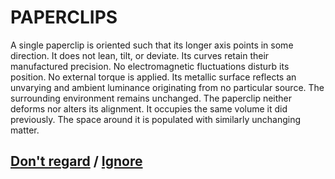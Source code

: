 # PAPERCLIPS

A single paperclip is oriented such that its longer axis points in some direction. It does not lean, tilt, or deviate. Its curves retain their manufactured precision. No electromagnetic fluctuations disturb its position. No external torque is applied. Its metallic surface reflects an unvarying and ambient luminance originating from no particular source. The surrounding environment remains unchanged. The paperclip neither deforms nor alters its alignment. It occupies the same volume it did previously. The space around it is populated with similarly unchanging matter.

## [Don't regard](page-79b86846ee0c494e) / [Ignore](page-3602750b16f62c1c)
